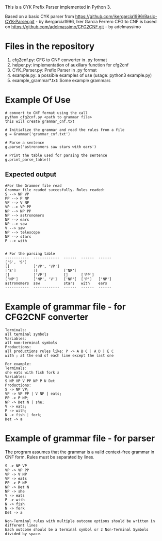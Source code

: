 This is a CYK Prefix Parser implemented in Python 3.

Based on a basic CYK parser from https://github.com/ikergarcia1996/Basic-CYK-Parser.git - by ikergarcia1996, Iker García Ferrero
CFG to CNF is based on https://github.com/adelmassimo/CFG2CNF.git - by adelmassimo

# Files in the repository
1. cfg2cnf.py: CFG to CNF converter in .py format
2. helper.py: implementation of auxiliary function for cfg2cnf
3. CYK_Parser.py: Prefix Parser in .py format
4. example.py: a possible examples of use (usage: python3 example.py)
5. example_grammar*.txt: Some example grammars



# Example Of Use
 
```
# convert to CNF format using the call 
python cfg2cnf.py <path to grammar file>
this will create grammar_cnf.txt

# Initialize the grammar and read the rules from a file
g = Grammar('grammar_cnf.txt')

# Parse a sentence
g.parse('astronomers saw stars with ears')

# Print the table used for parsing the sentence
g.print_parse_table()

```

 ## Expected output

```
#For the Grammer file read
Grammar file readed succesfully. Rules readed:
S --> NP VP
PP --> P NP
VP --> V NP
VP --> VP PP
NP --> NP PP
NP --> astronomers
NP --> ears
NP --> saw
V --> saw
NP --> telescope
NP --> stars
P --> with


# For the parsing table
-----------  ------------  ------  ------  ------
['S', 'S']
[]           ['VP', 'VP']
['S']        []            ['NP']
[]           ['VP']        []      ['PP']
['NP']       ['NP', 'V']   ['NP']  ['P']   ['NP']
astronomers  saw           stars   with    ears
-----------  ------------  ------  ------  ------
```

# Example of grammar file - for CFG2CNF converter

```
Terminals:
all terminal symbols
Variables:
all non-terminal symbols
Productions:
all productions rules like: P -> A B C | A D | E C
with ; at the end of each line except the last one

For example:
Terminals:
she eats with fish fork a
Variables:
S NP VP V PP NP P N Det
Productions:
S -> NP VP;
VP -> VP PP | V NP | eats;
PP -> P NP;
NP -> Det N | she;
V -> eats;
P -> with;
N -> fish | fork;
Det -> a
```

# Example of grammar file - for parser
The program assumes that the grammar is a valid context-free grammar in CNF form. Rules must be separated by lines. 
```
S -> NP VP 
VP -> VP PP 
VP -> V NP 
VP -> eats 
PP -> P NP 
NP -> Det N 
NP -> she 
V -> eats 
P -> with 
N -> fish 
N -> fork 
Det -> a 

Non-Terminal rules with multiple outcome options should be written in different lines
Each outcome should be a terminal symbol or 2 Non-Terminal Symbols divided by space. 
```




